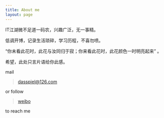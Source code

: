 ```yaml
---
title: About me
layout: page
---
```


[](/media/images/2015/03/11/avatar.jpg)

IT江湖微不足道一码农，兴趣广泛，无一事精。

低调开博，记录生活琐碎，学习历程，不喜勿喷。

“你未看此花时，此花与汝同归于寂；你来看此花时，此花颜色一时明亮起来” 。

希望，此处只言片语给你此感。


mail 

> dasspiel@126.com

or follow 

> [weibo](http://weibo.com/voidove)

to reach me
